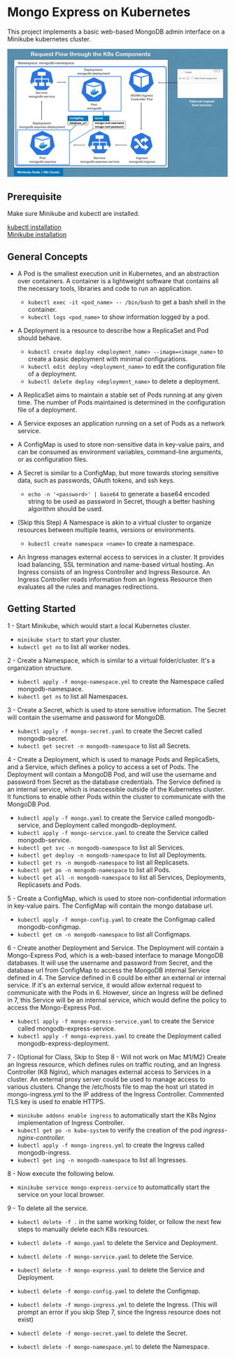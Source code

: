 # Mongo Express on Kubernetes

This project implements a basic web-based MongoDB admin interface on a Minikube kubernetes cluster.

![](static/k8-flow.jpg)

## Prerequisite

Make sure Minikube and kubectl are installed.

[kubectl installation](https://kubernetes.io/docs/tasks/tools/install-kubectl/)  
[Minikube installation](https://minikube.sigs.k8s.io/docs/start/)

## General Concepts

- A Pod is the smallest execution unit in Kubernetes, and an abstraction over containers. A container is a lightweight software that contains all the necessary tools, libraries and code to run an application.

  - `kubectl exec -it <pod_name> -- /bin/bash` to get a bash shell in the container.
  - `kubectl logs <pod_name>` to show information logged by a pod.

- A Deployment is a resource to describe how a ReplicaSet and Pod should behave.

  - `kubectl create deploy <deployment_name> --image=<image_name>` to create a basic deployment with minimal configurations.
  - `kubectl edit deploy <deployment_name>` to edit the configuration file of a deployment.
  - `kubectl delete deploy <deployment_name>` to delete a deployment.

- A ReplicaSet aims to maintain a stable set of Pods running at any given time. The number of Pods maintained is determined in the configuration file of a deployment.

- A Service exposes an application running on a set of Pods as a network service.

- A ConfigMap is used to store non-sensitive data in key-value pairs, and can be consumed as environment variables, command-line arguments, or as configuration files.

- A Secret is similar to a ConfigMap, but more towards storing sensitive data, such as passwords, OAuth tokens, and ssh keys.

  - `echo -n '<password>' | base64` to generate a base64 encoded string to be used as password in Secret, though a better hashing algorithm should be used.

- (Skip this Step) A Namespace is akin to a virtual cluster to organize resources between multiple teams, versions or environments.

  - `kubectl create namespace <name>` to create a namespace.

- An Ingress manages external access to services in a cluster. It provides load balancing, SSL termination and name-based virtual hosting. An Ingress consists of an Ingress Controller and Ingress Resource. An Ingress Controller reads information from an Ingress Resource then evaluates all the rules and manages redirections.

## Getting Started

1 - Start Minikube, which would start a local Kubernetes cluster.

- `minikube start` to start your cluster.
- `kubectl get no` to list all worker nodes.

2 - Create a Namespace, which is similar to a virtual folder/cluster. It's a organization structure.

- `kubectl apply -f mongo-namespace.yml` to create the Namespace called mongodb-namespace.
- `kubectl get ns` to list all Namespaces.

3 - Create a Secret, which is used to store sensitive information. The Secret will contain the username and password for MongoDB.

- `kubectl apply -f mongo-secret.yaml` to create the Secret called mongodb-secret.
- `kubectl get secret -n mongodb-namespace` to list all Secrets.

4 - Create a Deployment, which is used to manage Pods and ReplicaSets, and a Service, which defines a policy to access a set of Pods. The Deployment will contain a MongoDB Pod, and will use the username and password from Secret as the database credentials. The Service defined is an internal service, which is inaccessible outside of the Kubernetes cluster. It functions to enable other Pods within the cluster to communicate with the MongoDB Pod.

- `kubectl apply -f mongo.yaml` to create the Service called mongodb-service, and Deployment called mongodb-deployment.
- `kubectl apply -f mongo-service.yaml` to create the Service called mongodb-service.
- `kubectl get svc -n mongodb-namespace` to list all Services.
- `kubectl get deploy -n mongodb-namespace` to list all Deployments.
- `kubectl get rs -n mongodb-namespace` to list all Replicasets.
- `kubectl get po -n mongodb-namespace` to list all Pods.
- `kubectl get all -n mongodb-namespace` to list all Services, Deployments, Replicasets and Pods.

5 - Create a ConfigMap, which is used to store non-confidential information in key-value pairs. The ConfigMap will contain the mongo database url.

- `kubectl apply -f mongo-config.yaml` to create the Configmap called mongodb-configmap.
- `kubectl get cm -n mongodb-namespace` to list all Configmaps.

6 - Create another Deployment and Service. The Deployment will contain a Mongo-Express Pod, which is a web-based interface to manage MongoDB databases. It will use the username and password from Secret, and the database url from ConfigMap to access the MongoDB internal Service defined in 4. The Service defined in 6 could be either an external or internal service. If it's an external service, it would allow external request to communicate with the Pods in 6. However, since an Ingress will be defined in 7, this Service will be an internal service, which would define the policy to access the Mongo-Express Pod.

- `kubectl apply -f mongo-express-service.yaml` to create the Service called mongodb-express-service.
- `kubectl apply -f mongo-express.yaml` to create the Deployment called mongodb-express-deployment.

7 - (Optional for Class, Skip to Step 8 - Will not work on Mac M1/M2) Create an Ingress resource, which defines rules on traffic routing, and an Ingress Controller (K8 Nginx), which manages external access to Services in a cluster. An external proxy server could be used to manage access to various clusters. Change the /etc/hosts file to map the host url stated in mongo-ingress.yml to the IP address of the Ingress Controller. Commented TLS key is used to enable HTTPS.

- `minikube addons enable ingress` to automatically start the K8s Nginx implementation of Ingress Controller.
- `kubectl get po -n kube-system` to verify the creation of the pod _ingress-nginx-controller._
- `kubectl apply -f mongo-ingress.yml` to create the Ingress called mongodb-ingress.
- `kubectl get ing -n mongodb-namespace` to list all Ingresses.

8 - Now execute the following below.

- `minikube service mongo-express-service` to automatically start the service on your local browser.

9 - To delete all the service.

- `kubectl delete -f .` in the same working folder, or follow the next few steps to manually delete each K8s resources.

- `kubectl delete -f mongo.yaml` to delete the Service and Deployment.
- `kubectl delete -f mongo-service.yaml` to delete the Service.
- `kubectl delete -f mongo-express.yaml` to delete the Service and Deployment.
- `kubectl delete -f mongo-config.yaml` to delete the Configmap.
- `kubectl delete -f mongo-ingress.yml` to delete the Ingress. (This will prompt an error if you skip Step 7, since the Ingress resource does not exist)
- `kubectl delete -f mongo-secret.yaml` to delete the Secret.
- `kubectl delete -f mongo-namespace.yml` to delete the Namespace.
